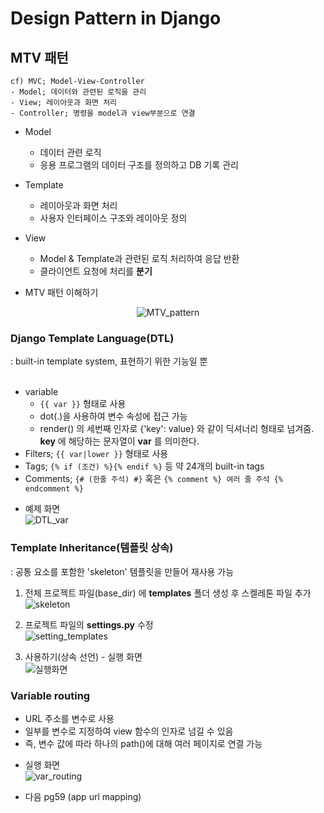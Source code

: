 # Design Pattern in Django

## MTV 패턴  
```
cf) MVC; Model-View-Controller
- Model; 데이터와 관련된 로직을 관리
- View; 레이아웃과 화면 처리
- Controller; 명령을 model과 view부분으로 연결
```

- Model  
    - 데이터 관련 로직
    - 응용 프로그램의 데이터 구조를 정의하고 DB 기록 관리  

- Template  
    - 레이아웃과 화면 처리
    - 사용자 인터페이스 구조와 레이아웃 정의

- View  
    - Model & Template과 관련된 로직 처리하여 응답 반환
    - 클라이언트 요청에 처리를 **분기**

* MTV 패턴 이해하기  

<p align="center"><img src="https://user-images.githubusercontent.com/94775103/226839062-6f54c32e-eebe-49c7-a257-ac7f4cd66ee7.png" alt="MTV_pattern"></p>
  

### Django Template Language(DTL)  
: built-in template system, 표현하기 위한 기능일 뿐  
<br/>

- variable
    - `{{ var }}` 형태로 사용
    - dot(.)을 사용하여 변수 속성에 접근 가능
    - render() 의 세번째 인자로 {'key': value} 와 같이 딕셔너리 형태로 넘겨줌. **key** 에 해당하는 문자열이 **var** 를 의미한다.
- Filters; `{{ var|lower }}` 형태로 사용
- Tags; `{% if (조건) %}{% endif %}` 등 약 24개의 built-in tags
- Comments; `{# (한줄 주석) #}` 혹은 `{% comment %} 여러 줄 주석 {% endcomment %}`  

* 예제 화면  
![DTL_var](https://user-images.githubusercontent.com/94775103/226843566-bdcc26c1-ca56-4c3a-af6b-48feba83269f.JPG)  


### Template Inheritance(템플릿 상속)  
: 공통 요소를 포함한 'skeleton' 템플릿을 만들어 재사용 가능

1. 전체 프로젝트 파일(base_dir) 에 **templates** 폴더 생성 후 스켈레톤 파일 추가  
![skeleton](https://user-images.githubusercontent.com/94775103/226846848-0b1451f2-2522-444f-ab30-aff6297fb961.JPG)  

2. 프로젝트 파일의 **settings.py** 수정  
![setting_templates](https://user-images.githubusercontent.com/94775103/226847143-31a3c6f1-574a-4e5a-b463-2c6e1b9f8610.JPG)  

3. 사용하기(상속 선언) - 실행 화면  
![실행화면](https://user-images.githubusercontent.com/94775103/226847594-314129ce-7579-4239-9b56-9672a763dd8b.jpg)  


### Variable routing  
- URL 주소를 변수로 사용
- 일부를 변수로 지정하여 view 함수의 인자로 넘길 수 있음
- 즉, 변수 값에 따라 하나의 path()에 대해 여러 페이지로 연결 가능

* 실행 화면  
![var_routing](https://user-images.githubusercontent.com/94775103/226850200-ed84b284-5473-4e77-b7a3-19c17bca7ba9.JPG)


- 다음 pg59 (app url mapping)
